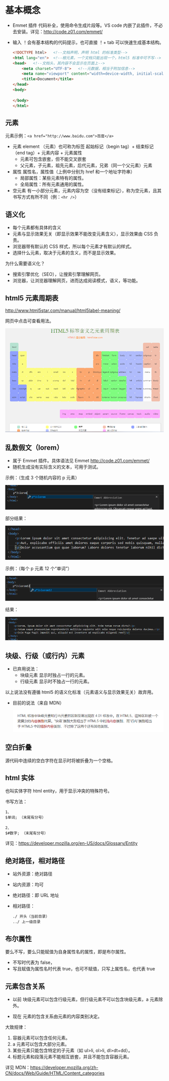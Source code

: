 # 基本概念

- Emmet 插件
  代码补全，使用命令生成片段等。VS code 内嵌了此插件，不必去安装。详见：http://code.z01.com/emmet/

- 输入 ！会有基本结构的代码提示，也可直接 ！+ tab 可以快速生成基本结构。

	```html
	<!DOCTYPE html>   <!--文档声明，声明 html 的标准类型-->
	<html lang="en">  <!--根元素，一个文档只能出现一个，html5 标准中可不写-->
	<head>   <!--文档头，其内容不会显示在页面上-->
	    <meta charset="UTF-8">   <!--元数据，相当于附加信息-->
	    <meta name="viewport" content="width=device-width, initial-scale=1.0">   <!--适配手机端-->
	    <title>Document</title>
	</head>
	<body>
	
	</body>
	</html>
	```

## 元素

元素示例：```<a href="http://www.baidu.com">百度</a>```

- 元素
	element （元素）也可称为标签
	起始标记（begin tag）+ 结束标记（end tag）+ 元素内容 + 元素属性
	- 元素可包含嵌套，但不能交叉嵌套
	- 父元素，子元素，祖先元素，后代元素，兄弟（同一个父元素）元素
- 属性
	属性名，属性值（上例中分别为 href 和一个地址字符串）
	- 局部属性：某些元素特有的属性。
	- 全局属性：所有元素通用的属性。
- 空元素
	有一小部分元素，元素内容为空（没有结束标记），称为空元素，且其书写方式有所不同（例：```<hr />```）
	
## 语义化

- 每个元素都有具体的含义
- 元素与显示效果无关（即显示效果不能改变元素含义），显示效果由 CSS 负责。
- 浏览器带有默认的 CSS 样式，所以每个元素才有默认的样式。
- 选择什么元素，取决于元素的含义，而不是显示效果。

为什么需要语义化？

- 搜索引擎优化（SEO），让搜索引擎理解网页。
- 浏览器，让浏览器理解网页，进而达成阅读模式，语义，等功能。

## html5 元素周期表

http://www.html5star.com/manual/html5label-meaning/

网页中点击可查看用法。

![img](images/基本概念/clipboard.png)

## 乱数假文（lorem）

- 属于 Emmet 插件。具体语法见 Emmet http://code.z01.com/emmet/
- 随机生成没有实际含义的文本，可用于测试。

示例：（生成 3 个随机内容的 p 元素）

![img](images/基本概念/clipboard-16411885859401.png)

部分结果：

![img](images/基本概念/clipboard-16411886002432.png)

示例：（每个 p 元素 12 个“单词”）

![img](images/基本概念/clipboard-16411886115133.png)

结果：

![img](images/基本概念/clipboard-16411886204764.png)

## 块级、行级（或行内）元素

- 已弃用说法：
	- 块级元素
		显示时独占一行的元素。
	- 行级元素
		显示时不独占一行的元素。

以上说法没有遵循 html5 的语义化标准（元素语义与显示效果无关）故弃用。
- 目前的说法（来自 MDN）

	![img](images/基本概念/clipboard-16411887282045.png)
	
## 空白折叠

源代码中连续的空白字符在显示时将被折叠为一个空格。

## html 实体
也叫实体字符 html entity，用于显示冲突的特殊符号。

书写方法：

```
1、
$单词; （末尾有分号）

2、
$#数字; （末尾有分号）
```

详见：https://developer.mozilla.org/en-US/docs/Glossary/Entity

## 绝对路径，相对路径

- 站外资源：绝对路径

- 站内资源：均可

- 绝对路径：即 URL 地址

- 相对路径：
	```
	./ 开头（当前目录）
	../ 上一级目录
	```

## 布尔属性

要么不写，要么只能赋值为自身属性名的属性，即是布尔属性。
- 不写时代表为 false，
- 写且赋值为属性名时代表 true，也可不赋值，只写上属性名，也代表 true

## 元素包含关系

- 以前
	块级元素可以包含行级元素，但行级元素不可以包含块级元素，a 元素除外。

- 现在
	元素的包含关系由元素的内容类别决定。

大致规律：
1. 容器元素可以包含任何元素。
2. a 元素可以包含大部分元素。
3. 某些元素只能包含特定的子元素（如 ul>li, ol>li, dl>dt+dd）。
4. 标题元素和段落元素不能相互嵌套，并且不能包含容器元素。

详见 MDN：https://developer.mozilla.org/zh-CN/docs/Web/Guide/HTML/Content_categories